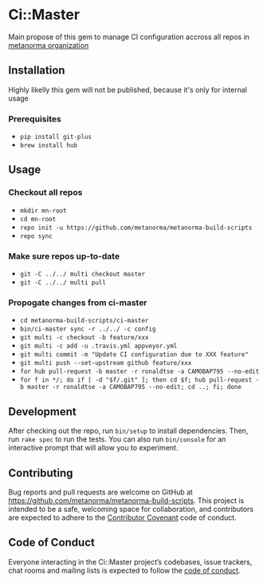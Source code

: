# Ci::Master

Main propose of this gem to manage CI configuration accross all repos in [metanorma organization](https://github.com/metanorma)

## Installation

Highly likelly this gem will not be published, because it's only for internal usage

### Prerequisites

- `pip install git-plus`
- `brew install hub`

## Usage

### Checkout all repos

- `mkdir mn-root`
- `cd mn-root`
- `repo init -u https://github.com/metanorma/metanorma-build-scripts`
- `repo sync`

### Make sure repos up-to-date

- `git -C ../../ multi checkout master`
- `git -C ../../ multi pull`

### Propogate changes from ci-master

- `cd metanorma-build-scripts/ci-master`
- `bin/ci-master sync -r ../../ -c config`
- `git multi -c checkout -b feature/xxx`
- `git multi -c add -u .travis.yml appveyor.yml`
- `git multi commit -m "Update CI configuration due to XXX feature"`
- `git multi push --set-upstream github feature/xxx`
- `for hub pull-request -b master -r ronaldtse -a CAMOBAP795 --no-edit`
- `for f in */; do if [ -d "$f/.git" ]; then cd $f; hub pull-request -b master -r ronaldtse -a CAMOBAP795 --no-edit; cd ..; fi; done`

## Development

After checking out the repo, run `bin/setup` to install dependencies. Then, run `rake spec` to run the tests. You can also run `bin/console` for an interactive prompt that will allow you to experiment.

## Contributing

Bug reports and pull requests are welcome on GitHub at https://github.com/metanorma/metanorma-build-scripts. This project is intended to be a safe, welcoming space for collaboration, and contributors are expected to adhere to the [Contributor Covenant](http://contributor-covenant.org) code of conduct.

## Code of Conduct

Everyone interacting in the Ci::Master project’s codebases, issue trackers, chat rooms and mailing lists is expected to follow the [code of conduct](https://github.com/metanorma/metanorma-build-scripts/blob/master/ci-master/CODE_OF_CONDUCT.md).
